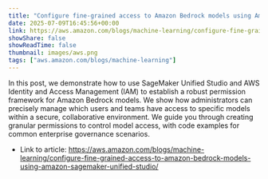 ```yaml
---
title: "Configure fine-grained access to Amazon Bedrock models using Amazon SageMaker Unified Studio"
date: 2025-07-09T16:45:56+00:00
link: https://aws.amazon.com/blogs/machine-learning/configure-fine-grained-access-to-amazon-bedrock-models-using-amazon-sagemaker-unified-studio/
showShare: false
showReadTime: false
thumbnail: images/aws.png
tags: ["aws.amazon.com/blogs/machine-learning"]
---
```

In this post, we demonstrate how to use SageMaker Unified Studio and AWS Identity and Access Management (IAM) to establish a robust permission framework for Amazon Bedrock models. We show how administrators can precisely manage which users and teams have access to specific models within a secure, collaborative environment. We guide you through creating granular permissions to control model access, with code examples for common enterprise governance scenarios.

- Link to article: https://aws.amazon.com/blogs/machine-learning/configure-fine-grained-access-to-amazon-bedrock-models-using-amazon-sagemaker-unified-studio/